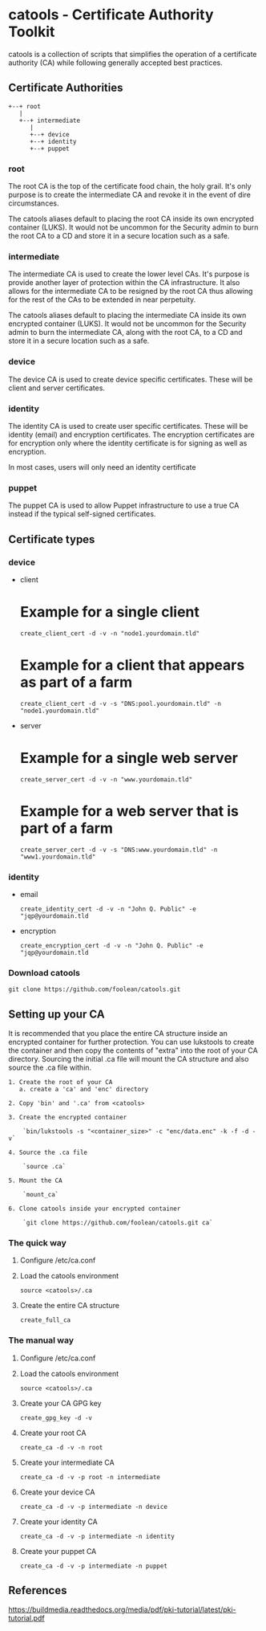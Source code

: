# catools - Certificate Authority Toolkit

catools is a collection of scripts that simplifies the operation
of a certificate authority (CA) while following generally accepted
best practices.


## Certificate Authorities

    +--+ root
       |
       +--+ intermediate
          |
          +--+ device
          +--+ identity
          +--+ puppet

### root

The root CA is the top of the certificate food chain, the holy grail.  It's
only purpose is to create the intermediate CA and revoke it in the event of
dire circumstances.

The catools aliases default to placing the root CA inside its own encrypted
container (LUKS).  It would not be uncommon for the Security admin to burn
the root CA to a CD and store it in a secure location such as a safe.


### intermediate

The intermediate CA is used to create the lower level CAs.  It's purpose is
provide another layer of protection within the CA infrastructure.  It also
allows for the intermediate CA to be resigned by the root CA thus allowing
for the rest of the CAs to be extended in near perpetuity.

The catools aliases default to placing the intermediate CA inside its own
encrypted container (LUKS).  It would not be uncommon for the Security admin
to burn the intermediate CA, along with the root CA, to a CD and store it in
a secure location such as a safe.


### device

The device CA is used to create device specific certificates.  These will be
client and server certificates.


### identity

The identity CA is used to create user specific certificates.  These will be
identity (email) and encryption certificates.  The encryption certificates
are for encryption only where the identity certificate is for signing as well
as encryption.

In most cases, users will only need an identity certificate


### puppet

The puppet CA is used to allow Puppet infrastructure to use a true CA instead
if the typical self-signed certificates.


## Certificate types

### device

  * client

    # Example for a single client
    `create_client_cert -d -v -n "node1.yourdomain.tld"`

    # Example for a client that appears as part of a farm
    `create_client_cert -d -v -s "DNS:pool.yourdomain.tld" -n "node1.yourdomain.tld"`

  * server

    # Example for a single web server
    `create_server_cert -d -v -n "www.yourdomain.tld"`

    # Example for a web server that is part of a farm
    `create_server_cert -d -v -s "DNS:www.yourdomain.tld" -n "www1.yourdomain.tld"`


### identity

  * email

    `create_identity_cert -d -v -n "John Q. Public" -e "jqp@yourdomain.tld`

  * encryption

    `create_encryption_cert -d -v -n "John Q. Public" -e "jqp@yourdomain.tld`


### Download catools

    git clone https://github.com/foolean/catools.git


## Setting up your CA

It is recommended that you place the entire CA structure inside an encrypted
container for further protection.   You can use lukstools to create the
container and then copy the contents of "extra" into the root of your CA
directory.   Sourcing the initial .ca file will mount the CA structure and
also source the .ca file within.

    1. Create the root of your CA
       a. create a 'ca' and 'enc' directory

    2. Copy 'bin' and '.ca' from <catools>

    3. Create the encrypted container

        `bin/lukstools -s "<container_size>" -c "enc/data.enc" -k -f -d -v`

    4. Source the .ca file

        `source .ca`

    5. Mount the CA

        `mount_ca`

    6. Clone catools inside your encrypted container

        `git clone https://github.com/foolean/catools.git ca`


### The quick way

1. Configure <catools>/etc/ca.conf

2. Load the catools environment

    `source <catools>/.ca`

3. Create the entire CA structure

    `create_full_ca`


### The manual way

1. Configure <catools>/etc/ca.conf

2. Load the catools environment

    `source <catools>/.ca`

3. Create your CA GPG key

    `create_gpg_key -d -v`

4. Create your root CA

    `create_ca -d -v -n root`

5. Create your intermediate CA

    `create_ca -d -v -p root -n intermediate`

6. Create your device CA

    `create_ca -d -v -p intermediate -n device`

7. Create your identity CA

    `create_ca -d -v -p intermediate -n identity`

6. Create your puppet CA

    `create_ca -d -v -p intermediate -n puppet`


## References

https://buildmedia.readthedocs.org/media/pdf/pki-tutorial/latest/pki-tutorial.pdf


